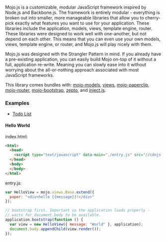Mojo.js is a customizable, modular JavaScript framework inspired by Node.js and Backbone.js. The framework is entirely modular - everything is broken out into smaller, more manageable libraries that allow you to cherry-pick exactly what features you want to use for your application. These libraries include the application, models, views, template engine, router. These libraries were designed to work well with one-another, but not depend on each other. This means that you can even use your own models, views, template engine, or router, and Mojo.js will play nicely with them.

Mojo.js was designed with the Strangler Pattern in mind. If you already have a pre-existing application, you can easily build Mojo on-top of it without a full, application re-write. Meaning you can slowly ease into it without worrying about the all-or-nothing approach associated with most JavaScript frameworks.

This library comes bundles with: 
[mojo-models](/mojo-js/mojo-models), [views](/mojo-js/mojo-views), [mojo-paperclip](/mojo-js/paperclip.js),
[mojo-router](/mojo-js/mojo-router.js), [mojo-bootstrap](/mojo-js/mojo-bootstrap), [zepto](http://zeptojs.com/), and [inject.js](http://www.injectjs.com/).

### Examples

- [Todo List](https://github.com/mojo-js/mojo.js/blob/master/build/examples/todoList/index.html)

#### Hello World

index.html:

```html
<html>
  <head>
    <script type="text/javascript" data-main="./entry.js" src="//cdnjs.cloudflare.com/ajax/libs/mojo/0.9.0/mojo.min.js" />
  </head>
  <body>
  </body>
</html>
```

entry.js:

```javascript
var HelloView = mojo.views.Base.extend({
  paper: "<div>hello {{message}}!</div>"
});

// bootstrap first. Important so the application loads properly -
// waits for document.body to be available.
application.bootstrap(function () {
  var view = new HelloView({ message: "World" }, application);
  document.body.appendChild(view.render());
});

```

### 

